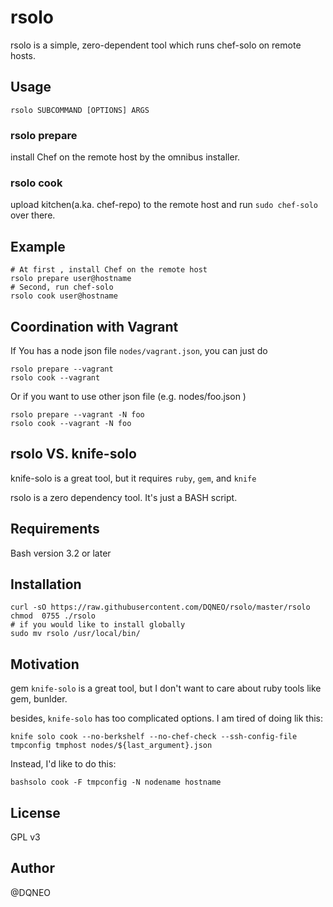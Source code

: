 # rsolo

rsolo is a simple, zero-dependent tool which runs chef-solo on remote hosts.

## Usage

```
rsolo SUBCOMMAND [OPTIONS] ARGS
```

### rsolo prepare

install Chef on the remote host by the omnibus installer.

### rsolo cook

upload kitchen(a.ka. chef-repo) to the remote host and run `sudo chef-solo` over there.

## Example

```
# At first , install Chef on the remote host
rsolo prepare user@hostname
# Second, run chef-solo
rsolo cook user@hostname
```

## Coordination with Vagrant

If You has a node json file `nodes/vagrant.json`, you can just do

```
rsolo prepare --vagrant
rsolo cook --vagrant
```

Or if you want to use other json file (e.g. nodes/foo.json )

```
rsolo prepare --vagrant -N foo
rsolo cook --vagrant -N foo
```



## rsolo VS. knife-solo

knife-solo is a great tool, but it requires `ruby`, `gem`, and `knife`

rsolo is a zero dependency tool. It's just a BASH script.

## Requirements

Bash version 3.2 or later

## Installation

```shell
curl -sO https://raw.githubusercontent.com/DQNEO/rsolo/master/rsolo
chmod  0755 ./rsolo
# if you would like to install globally
sudo mv rsolo /usr/local/bin/
```
## Motivation

gem `knife-solo` is a great tool, but I don't want to care about ruby tools like gem, bunlder.

besides, `knife-solo` has too complicated options.
I am tired of doing lik this:

```shell
knife solo cook --no-berkshelf --no-chef-check --ssh-config-file tmpconfig tmphost nodes/${last_argument}.json
```

Instead, I'd like to do this:

```shell
bashsolo cook -F tmpconfig -N nodename hostname
```

## License

GPL v3

## Author

@DQNEO

